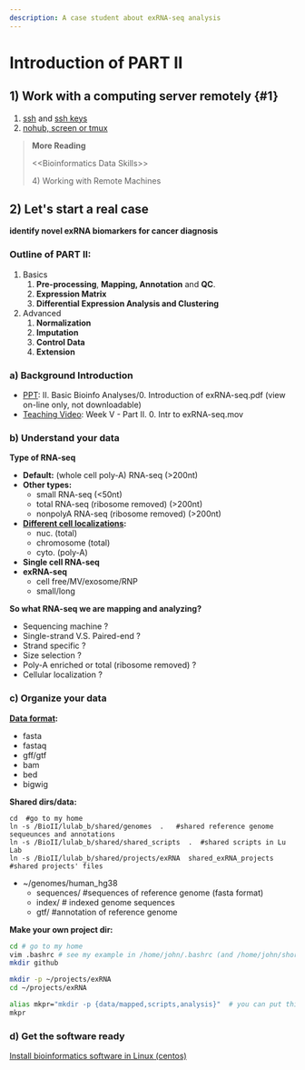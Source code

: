 ```yaml
---
description: A case student about exRNA-seq analysis
---
```


# Introduction of PART II

## 1\) Work with a computing server remotely {#1}

1. [ssh](../part-i-basic-skills/2.linux/instruction.md#4-setup-ssh-key) and [ssh keys](../part-i-basic-skills/2.linux/#4-setup-ssh-key)
2. [nohub, screen or tmux](../part-i-basic-skills/2.linux/#2-nohup-screen-and-qsub)

> **More Reading**
>
> &lt;&lt;Bioinformatics Data Skills&gt;&gt;
>
> 4\) Working with Remote Machines

## 2\) Let's start a real case

**identify novel exRNA biomarkers for cancer diagnosis**

### Outline of PART II:

1. Basics
   1. **Pre-processing**, **Mapping, Annotation** and **QC**. 
   2. **Expression Matrix**
   3. **Differential Expression Analysis and Clustering**
2. Advanced
   1. **Normalization**
   2. **Imputation**
   3. **Control Data**
   4. **Extension**

### a\) Background Introduction

* [PPT](https://www.jianguoyun.com/p/DTwA_GEQ0NLuBRjA9UY): II. Basic Bioinfo Analyses/0. Introduction of exRNA-seq.pdf \(view on-line only, not downloadable\)
* [Teaching Video](http://list.youku.com/albumlist/show/id_51618375.html): Week V - Part II. 0. Intr to exRNA-seq.mov

### b\) Understand your data

**Type of RNA-seq**

* **Default:** \(whole cell poly-A\) RNA-seq  \(&gt;200nt\)
* **Other types:**
  * small RNA-seq  \(&lt;50nt\)
  * total RNA-seq \(ribosome removed\) \(&gt;200nt\)
  * nonpolyA RNA-seq \(ribosome removed\) \(&gt;200nt\)
* [**Different cell localizations**](6.control-data.md#local)**:**
  * nuc. \(total\) 
  * chromosome \(total\) 
  * cyto. \(poly-A\) 
* **Single cell RNA-seq**
* **exRNA-seq**
  * cell free/MV/exosome/RNP
  * small/long

**So what RNA-seq we are mapping and analyzing?**

* Sequencing machine ?
* Single-strand V.S. Paired-end ?
* Strand specific ?
* Size selection ?
* Poly-A enriched or total \(ribosome removed\) ?
* Cellular localization ?

### c\) Organize your data

[**Data format**](https://genome.ucsc.edu/FAQ/FAQformat.html)**:**

* fasta
* fastaq
* gff/gtf
* bam
* bed
* bigwig

**Shared dirs/data:**

```text
cd  #go to my home
ln -s /BioII/lulab_b/shared/genomes  .   #shared reference genome sequeunces and annotations
ln -s /BioII/lulab_b/shared/shared_scripts  .  #shared scripts in Lu Lab
ln -s /BioII/lulab_b/shared/projects/exRNA  shared_exRNA_projects   #shared projects' files
```

* ~/genomes/human\_hg38
  * sequences/ \#sequences of reference genome \(fasta format\)
  * index/ \# indexed genome sequences
  * gtf/   \#annotation of reference genome 

**Make your own project dir:**

```bash
cd # go to my home
vim .bashrc # see my example in /home/john/.bashrc (and /home/john/shortcuts)
mkdir github

mkdir -p ~/projects/exRNA
cd ~/projects/exRNA

alias mkpr="mkdir -p {data/mapped,scripts,analysis}"  # you can put this in your ~/.bashrc
mkpr
```

### d\) Get the software ready

[Install bioinformatics software in Linux \(centos\)](https://github.com/lulab/training/wiki/cnode)

